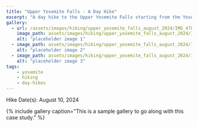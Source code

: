 ```yaml
---
title: "Upper Yosemite Falls - A Day Hike"
excerpt: "A day hike to the Upper Yosemite Falls starting from the Yosemite valley"
gallery:
  - url: /assets/images/hiking/upper_yosemite_falls_august_2024/IMG_4780.jpg
    image_path: assets/images/hiking/upper_yosemite_falls_august_2024/IMG_4780.jpg
    alt: "placeholder image 1"
  - image_path: assets/images/hiking/upper_yosemite_falls_august_2024/IMG_8157.jpg
    alt: "placeholder image 2"
  - image_path: assets/images/hiking/upper_yosemite_falls_august_2024/IMG_8172.jpg
    alt: "placeholder image 3"
tags: 
    - yosemite
    - hiking
    - day-hikes
---
```

Hike Date(s): August 10, 2024

{% include gallery caption="This is a sample gallery to go along with this case study." %}
